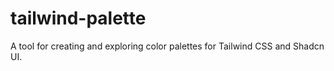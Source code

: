 # tailwind-palette
A tool for creating and exploring color palettes for Tailwind CSS and Shadcn UI.
